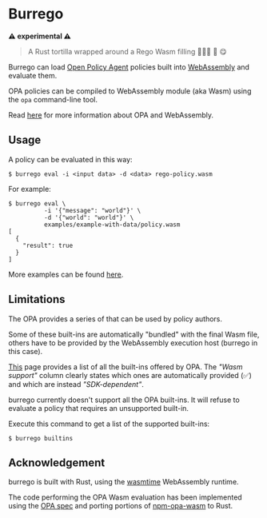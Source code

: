 # Burrego

**⚠️  experimental ⚠️**

> A Rust tortilla wrapped around a Rego Wasm filling 🌯🌯🌯 🤤 😋

Burrego can load [Open Policy Agent](https://www.openpolicyagent.org/docs/)
policies built into [WebAssembly](https://webassembly.org/)
and evaluate them.

OPA policies can be compiled to WebAssembly module (aka Wasm) using the
`opa` command-line tool.

Read [here](https://www.openpolicyagent.org/docs/latest/wasm/) for more
information about OPA and WebAssembly.

## Usage

A policy can be evaluated in this way:

```
$ burrego eval -i <input data> -d <data> rego-policy.wasm
```

For example:

```console
$ burrego eval \
          -i '{"message": "world"}' \
          -d '{"world": "world"}' \
          examples/example-with-data/policy.wasm
[
  {
    "result": true
  }
]
```

More examples can be found [here](/examples/README.md).

## Limitations

The OPA provides a series of that can be used by policy authors.

Some of these built-ins are automatically "bundled" with the final
Wasm file, others have to be provided by the WebAssembly execution host
(burrego in this case).

[This](https://www.openpolicyagent.org/docs/latest/policy-reference/#built-in-functions)
page provides a list of all the built-ins offered by OPA. The *"Wasm support"*
column clearly states which ones are automatically provided (✅) and which are
instead *"SDK-dependent"*.

burrego currently doesn't support all the OPA built-ins. It will refuse to
evaluate a policy that requires an unsupported built-in.

Execute this command to get a list of the supported built-ins:

```console
$ burrego builtins
```

## Acknowledgement

burrego is built with Rust, using the [wasmtime](https://github.com/bytecodealliance/wasmtime)
WebAssembly runtime.

The code performing the OPA Wasm evaluation has been implemented using the
[OPA spec](https://www.openpolicyagent.org/docs/latest/wasm/)
and porting portions of
[npm-opa-wasm](https://github.com/open-policy-agent/npm-opa-wasm/) to Rust.
